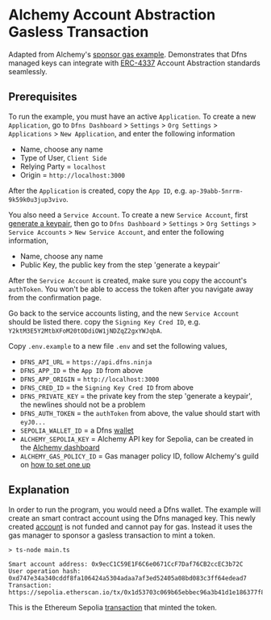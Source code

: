 # Alchemy Account Abstraction Gasless Transaction

Adapted from Alchemy's [sponsor gas example](https://accountkit.alchemy.com/guides/sponsoring-gas.html). Demonstrates that Dfns managed keys can integrate with [ERC-4337](https://eips.ethereum.org/EIPS/eip-4337) Account Abstraction standards seamlessly.

## Prerequisites

To run the example, you must have an active `Application`. To create a new `Application`, go to `Dfns Dashboard` > `Settings` > `Org Settings` > `Applications` > `New Application`, and enter the following information

- Name, choose any name
- Type of User, `Client Side`
- Relying Party = `localhost`
- Origin = `http://localhost:3000`

After the `Application` is created, copy the `App ID`, e.g. `ap-39abb-5nrrm-9k59k0u3jup3vivo`.

You also need a `Service Account`. To create a new `Service Account`, first [generate a keypair](https://docs.dfns.co/dfns-docs/advanced-topics/authentication/credentials/generate-a-key-pair), then go to `Dfns Dashboard` > `Settings` > `Org Settings` > `Service Accounts` > `New Service Account`, and enter the following information,

- Name, choose any name
- Public Key, the public key from the step 'generate a keypair'

After the `Service Account` is created, make sure you copy the account's `authToken`. You won't be able to access the token after you navigate away from the confirmation page.

Go back to the service accounts listing, and the new `Service Account` should be listed there. copy the `Signing Key Cred ID`, e.g. `Y2ktM3E5Y2MtbXFoM20tODdiOW1jNDZqZ2gxYWJqbA`.

Copy `.env.example` to a new file `.env` and set the following values,

- `DFNS_API_URL` = `https://api.dfns.ninja`
- `DFNS_APP_ID` = the `App ID` from above
- `DFNS_APP_ORIGIN` = `http://localhost:3000`
- `DFNS_CRED_ID` = the `Signing Key Cred ID` from above
- `DFNS_PRIVATE_KEY` = the private key from the step 'generate a keypair', the newlines should not be a problem
- `DFNS_AUTH_TOKEN` = the `authToken` from above, the value should start with `eyJ0...`
- `SEPOLIA_WALLET_ID` = a Dfns [wallet](https://docs.dfns.co/dfns-docs/api-docs/beta-wallets-api-and-nfts/create-wallet)
- `ALCHEMY_SEPOLIA_KEY` = Alchemy API key for Sepolia, can be created in the [Alchemy dashboard](https://dashboard.alchemy.com/)
- `ALCHEMY_GAS_POLICY_ID` = Gas manager policy ID, follow Alchemy's guild on [how to set one up](https://docs.alchemy.com/docs/setup-a-gas-manager-policy)

## Explanation

In order to run the program, you would need a Dfns wallet. The example will create an smart contract account using the Dfns managed key. This newly created [account](https://sepolia.etherscan.io/address/0x9ecC1C59E1F6C6e0671CcF7Daf76CB2ccEC3b72C) is not funded and cannot pay for gas. Instead it uses the gas manager to sponsor a gasless transaction to mint a token.

```shell
> ts-node main.ts

Smart account address: 0x9ecC1C59E1F6C6e0671CcF7Daf76CB2ccEC3b72C
User operation hash: 0xd747e34a340cddf8fa106424a5304adaa7af3ed52405a08bd083c3ff64edead7
Transaction: https://sepolia.etherscan.io/tx/0x1d53703c069b65ebbec96a3b41d1e186377f8385545d581acc2352a447bc4837
```

This is the Ethereum Sepolia [transaction](https://sepolia.etherscan.io/tx/0x1d53703c069b65ebbec96a3b41d1e186377f8385545d581acc2352a447bc4837) that minted the token.
